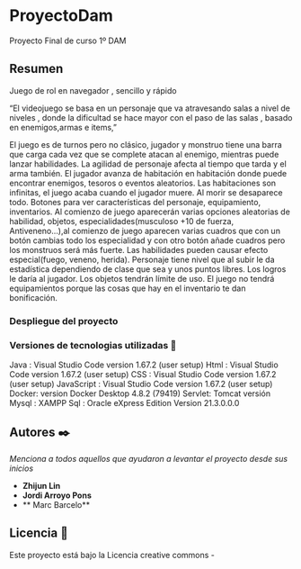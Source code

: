 # ProyectoDam

Proyecto Final de curso 1º DAM 

## Resumen 

Juego de rol en navegador , sencillo y rápido 

“El videojuego se basa en un personaje que va atravesando salas a nivel de niveles , donde la dificultad se hace mayor con el paso de las salas , basado en enemigos,armas e items,”

El juego es de turnos pero no clásico, jugador y monstruo tiene una barra que carga cada vez que se complete atacan al enemigo, mientras puede lanzar habilidades. La agilidad de personaje afecta al tiempo que tarda y el arma también.
El jugador avanza de habitación en habitación donde puede encontrar enemigos, tesoros o eventos aleatorios.
Las habitaciones son infinitas, el juego acaba cuando el jugador muere.
Al morir se desaparece todo.
Botones para ver características del personaje, equipamiento, inventarios.
Al comienzo de juego aparecerán varias opciones aleatorias de habilidad, objetos, especialidades(musculoso +10 de fuerza, Antiveneno…),al comienzo de juego aparecen varias cuadros que con un botón cambias todo los especialidad y con otro botón añade cuadros pero los monstruos será más fuerte.
Las habilidades pueden causar efecto especial(fuego, veneno, herida).
Personaje tiene nivel que al subir le da estadística dependiendo de clase que sea y unos puntos libres.
Los logros le daría al jugador.
Los objetos tendrán límite de uso.
El juego no tendrá equipamientos porque las cosas que hay en el inventario te dan bonificación.


### Despliegue del proyecto 



### Versiones de tecnologias utilizadas 🔧

Java : Visual Studio Code version 1.67.2 (user setup)
Html  : Visual Studio Code version 1.67.2 (user setup)
CSS : Visual Studio Code version 1.67.2 (user setup)
JavaScript  : Visual Studio Code version 1.67.2 (user setup)
Docker: version Docker Desktop 4.8.2 (79419) 
Servlet: Tomcat versión
Mysql : XAMPP 
Sql : Oracle eXpress Edition Version 21.3.0.0.0



## Autores ✒️

_Menciona a todos aquellos que ayudaron a levantar el proyecto desde sus inicios_

* **Zhijun Lin** 
* **Jordi Arroyo Pons** 
* ** Marc Barcelo** 


## Licencia 📄

Este proyecto está bajo la Licencia creative commons -



